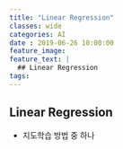 ```yaml
---
title: "Linear Regression"
classes: wide
categories: AI
date : 2019-06-26 10:00:00
feature_image: 
feature_text: |
  ## Linear Regression
tags:
---
```


## Linear Regression
- 지도학습 방법 중 하나
